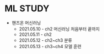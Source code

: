 # ML STUDY

- 핸즈온 머신러닝
  - 2021.05.10 - ch2 머신러닝 처음부터 끝까지
  - 2021.05.11 - ch2
  - 2021.05.12 - ch2~ch3 분류
  - 2021.05.13 - ch3~ch4 모델 훈련